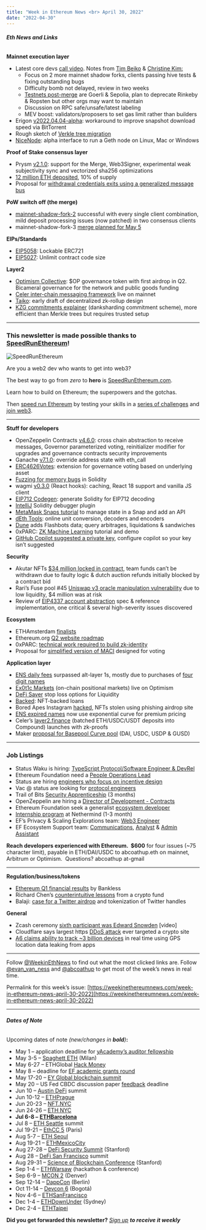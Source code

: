 ```yaml
---
title: "Week in Ethereum News <br> April 30, 2022"
date: "2022-04-30"
---
```


###### **Eth News and Links**

**Mainnet execution layer**

- Latest core devs [call video](https://www.youtube.com/watch?v=SWWoniO6rZc&t=63s). Notes from [Tim Beiko](https://twitter.com/TimBeiko/status/1520106955003424768) & [Christine Kim:](https://twitter.com/christine_dkim/status/1520087529139019779)
    - Focus on 2 more mainnet shadow forks, clients passing hive tests & fixing outstanding bugs
    - Difficulty bomb not delayed, review in two weeks
    - [Testnets post-merge](https://ethereum-magicians.org/t/og-council-post-merge-testnets/9034) are Goerli & Sepolia, plan to deprecate Rinkeby & Ropsten but other orgs may want to maintain
    - Discussion on RPC safe/unsafe/latest labeling
    - MEV boost: validators/proposers to set gas limit rather than builders
- Erigon [v2022.04.04-alpha](https://github.com/ledgerwatch/erigon/releases/tag/v2022.04.04): workaround to improve snapshot download speed via BitTorrent 
- Rough sketch of [Verkle tree migration](https://notes.ethereum.org/@XwIwCeCIQMeAl00PUAbEDw/verkle-migration-sketch)
- [NiceNode](https://mirror.xyz/johnsgresham.eth/BqQ92jtwu3hl6Ri2-giRLd0hequOt8Ya6ULAyCR-3ls): alpha interface to run a Geth node on Linux, Mac or Windows

**Proof of Stake consensus layer**

- Prysm [v2.1.0](https://github.com/prysmaticlabs/prysm/releases/tag/v2.1.0): support for the Merge, Web3Signer, experimental weak subjectivity sync and vectorized sha256 optimizations
- [12 million ETH deposited](https://twitter.com/ultrasoundmoney/status/1519640238381060097), 10% of supply
- Proposal for [withdrawal credentials exits using a generalized message bus](https://ethresear.ch/t/withdrawal-credentials-exits-based-on-a-generalized-message-bus/12516)

**PoW switch off (the merge)**

- [mainnet-shadow-fork-2](https://twitter.com/parithosh_j/status/1517816757884538881) successful with every single client combination, mild deposit processing issues (now patched) in two consensus clients
- mainnet-shadow-fork-3 [merge planned for May 5](https://twitter.com/evan_van_ness/status/1520214112264990725)

**EIPs/Standards**

- [EIP5058](https://github.com/ethereum/EIPs/pull/5058/files): Lockable ERC721
- [EIP5027](https://github.com/ethereum/EIPs/pull/5027/files): Unlimit contract code size

**Layer2**

- [Optimism Collective](https://optimism.mirror.xyz/gQWKlrDqHzdKPsB1iUnI-cVN3v0NvsWnazK7ajlt1fI): $OP governance token with first airdrop in Q2.  Bicameral governance for the network and public goods funding
- [Celer inter-chain messaging framework](https://blog.celer.network/2022/04/25/celer-im-launches-on-mainnet-a-new-era-for-inter-chain-dapps-begins/) live on mainnet 
- [Taiko](https://taikochain.github.io/l2design/): early draft of decentralized zk-rollup design
- [KZG commitments explainer](https://twitter.com/bkiepuszewski/status/1518163771788824576) (danksharding commitment scheme), more efficient than Merkle trees but requires trusted setup

* * *

### **This newsletter is made possible thanks to** [**SpeedRunEthereum**](https://speedrunethereum.com/)**!**

![SpeedRunEthereum](https://weekinethereumnews.com/wp-content/uploads/2022/04/Screenshot-from-2022-04-01-15-39-52.png)

[](https://cdn.substack.com/image/fetch/f_auto,q_auto:good,fl_progressive:steep/https%3A%2F%2Fbucketeer-e05bbc84-baa3-437e-9518-adb32be77984.s3.amazonaws.com%2Fpublic%2Fimages%2F1d7f63ca-4af0-4c6e-be64-fbdad99a56e0_769x208.png)

Are you a web2 dev who wants to get into web3?  

The best way to go from _zero_ to **hero** is [SpeedRunEthereum.com](https://speedrunethereum.com/).

Learn how to build on Ethereum; the superpowers and the gotchas.

Then [speed run Ethereum](https://speedrunethereum.com/) by testing your skills in a [series of challenges](https://speedrunethereum.com/challenge/simple-nft-example) and [join web3](https://twitter.com/austingriffith/status/1493688828661432325).

* * *

**Stuff for developers**

- OpenZeppelin Contracts [v4.6.0](https://twitter.com/OpenZeppelin/status/1519757750569418755): cross chain abstraction to receive messages, Governor parameterized voting, reinitializer modifier for upgrades and governance contracts security improvements
- Ganache [v7.1.0](https://github.com/trufflesuite/ganache/releases/tag/v7.1.0): override address state with eth\_call
- [ERC4626Votes](https://github.com/devanonon/ERC4626Votes#readme): extension for governance voting based on underlying asset
- [Fuzzing for memory bugs](https://ventral.digital/posts/2022/4/28/fuzzing-for-memory-bugs-in-solidity) in Solidity
- wagmi [v0.3.0](https://twitter.com/awkweb/status/1518607778209751041) (React hooks): caching, React 18 support and vanilla JS client
- [EIP712 Codegen](https://github.com/danfinlay/eip712-codegen#readme): generate Solidity for EIP712 decoding
- [IntelliJ](https://blog.web3labs.com/web3development/solidity-debugging-intellij) Solidity debugger plugin
- [MetaMask Snaps tutorial](https://github.com/Montoya/address-book-snap-tutorial#readme) to manage state in a Snap and add an API
- [dEth Tools](https://tools.deth.net/): online unit conversion, decoders and encoders 
- [Dune](https://dune.com/blog/flashbots-data) adds Flashbots data; query arbitrages, liquidations & sandwiches
- 0xPARC: [ZK Machine Learning](https://0xparc.org/blog/zk-mnist) tutorial and demo
- [GitHub Copilot suggested a private key](https://twitter.com/0xmuse/status/1519324793723568128), configure copilot so your key isn’t suggested

**Security**

- Akutar NFTs [$34 million locked in contract](https://twitter.com/0xInuarashi/status/1517674505975394304), team funds can’t be withdrawn due to faulty logic & dutch auction refunds initially blocked by a contract bid 
- Rari’s Fuse pool #45 [Uniswap v3 oracle manipulation vulnerability](https://medium.com/@hacxyk/we-rescued-4m-from-rari-capital-but-was-it-worth-it-39366d4d1812) due to low liquidity, $4 million was at risk 
- Review of [EIP4337 account abstraction](https://blog.openzeppelin.com/eth-foundation-account-abstraction-audit/) spec & reference implementation, one critical & several high-severity issues discovered

**Ecosystem**

- ETHAmsterdam [finalists](https://twitter.com/ETHGlobal/status/1518234859323408384)
- Ethereum.org [Q2 website roadmap](https://github.com/ethereum/ethereum-org-website/issues/6161)
- 0xPARC: [technical work required to build zk-identity](https://0xparc.org/blog/zk-id-2)
- Proposal for [simplified version of MACI](https://ethresear.ch/t/saci-simplified-anti-coliusion-infrastructure/12494) designed for voting

**Application layer**

- [ENS daily fees](https://twitter.com/MrWhiplash_eth/status/1519214063087194112) surpassed alt-layer 1s, mostly due to purchases of [four digit names](https://twitter.com/0xQuit/status/1519385101192237058) 
- [Ex0t1c Markets](https://medium.com/@exoticmarkets.xyz/exotic-markets-create-the-markets-you-want-to-participate-in-6aa7e9e7bba2) (on-chain positional markets) live on Optimism
- [DeFi Saver](https://blog.defisaver.com/automated-strategies-for-liquity-stop-loss-is-now-available/) stop loss options for Liquidity
- [Backed](https://twitter.com/backed_xyz/status/1517883906678312960): NFT-backed loans
- Bored Apes Instagram [hacked](https://twitter.com/zachxbt/status/1518609171796611072), NFTs stolen using phishing airdrop site
- [ENS expired names](https://twitter.com/nicksdjohnson/status/1519979007152095232) now use exponential curve for premium pricing
- Celer’s [layer2.finance](https://blog.celer.network/2022/04/27/celers-layer2-finance-launches-in-zk-proofs-mode-built-with-starkex-from-starkware/) (batched ETH/USDC/USDT deposits into Compound) launches with zk-proofs 
- Maker [proposal for Basepool Curve pool](https://twitter.com/MonetSupply/status/1520094314789056514) (DAI, USDC, USDP & GUSD)

* * *

### **Job Listings**

- Status Waku is hiring: [TypeScript Protocol/Software Engineer & DevRel](https://jobs.status.im/?gh_jid=4143735&gh_src=55c532491us)
- Ethereum Foundation need a [People Operations Lead](https://jobs.lever.co/ethereumfoundation/8046bbe5-6343-4ecf-8296-37dc2a5bf915?lever-origin=applied&lever-source%5B%5D=Week%20in%20Ethereum)
- Status are hiring [engineers who focus on incentive design](https://jobs.status.im/?gh_jid=3706505)
- Vac @ status are looking for [protocol engineers](https://jobs.status.im/?gh_jid=3693623) 
- Trail of Bits [Security Apprenticeship](https://jobs.lever.co/trailofbits/b2d6ce87-6b01-462f-965a-597a273ce26f) (3 months)
- OpenZeppelin are hiring a [Director of Development - Contracts](https://openzeppelin.com/jobs/opening/?gh_jid=5078928003)
- Ethereum Foundation seek a generalist [ecosystem developer](https://jobs.lever.co/ethereumfoundation/6b80a26f-7db3-4415-8339-a3543a967998?lever-origin=applied&lever-source%5B%5D=Week%20in%20Ethereum)
- [Internship program](https://nethermind.notion.site/Nethermind-Internship-Program-4eb494969aa24afa9181223e958522d1) at Nethermind (1-3 month) 
- EF’s Privacy & Scaling Explorations team: [Web3 Engineer](https://jobs.lever.co/ethereumfoundation/ece6534a-b946-4996-b7e7-713bd1ec0353?lever-origin=applied&lever-source%5B%5D=Week%20in%20Ethereum)
- EF Ecosystem Support team: [Communications](https://jobs.lever.co/ethereumfoundation/4b0c3305-cf03-4e33-9bfb-63e4ec6f3a68?lever-origin=applied&lever-source%5B%5D=Week%20in%20Ethereum), [Analyst](https://jobs.lever.co/ethereumfoundation/64361391-9a74-49ed-b37c-8ff35931430e?lever-origin=applied&lever-source%5B%5D=Week%20in%20Ethereum) & [Admin Assistant](https://jobs.lever.co/ethereumfoundation/5684f7ea-c3ad-4703-b86c-462964f49392?lever-origin=applied&lever-source%5B%5D=Week%20in%20Ethereum)

**Reach developers experienced with Ethereum.  $600** for four issues (~75 character limit), payable in ETH/DAI/USDC to abcoathup.eth on mainnet, Arbitrum or Optimism.  Questions? abcoathup at-gmail

* * *

**Regulation/business/tokens**

- [Ethereum Q1 financial results](https://newsletter.banklesshq.com/p/state-of-ethereum-q1-2022) by Bankless
- Richard Chen’s [counterintuitive lessons](https://showerthoughts.substack.com/p/three-counterintuitive-lessons-from) from a crypto fund
- Balaji: [case for a Twitter airdrop](https://balajis.com/elondrop/) and tokenization of Twitter handles

**General**

- Zcash ceremony [sixth participant was Edward Snowden](https://www.youtube.com/watch?v=8qSA29vWWds&t=360s) \[video\] 
- Cloudflare says largest https [DDoS attack](https://blog.cloudflare.com/15m-rps-ddos-attack/) ever targeted a crypto site
- [A6 claims ability to track ~3 billion devices](https://theintercept.com/2022/04/22/anomaly-six-phone-tracking-zignal-surveillance-cia-nsa/) in real time using GPS location data leaking from apps

* * *

Follow [@WeekinEthNews](https://twitter.com/WeekInEthNews) to find out what the most clicked links are. Follow [@evan\_van\_ness](https://twitter.com/evan_van_ness) and [@abcoathup](https://twitter.com/abcoathup) to get most of the week’s news in real time.

Permalink for this week’s issue: [https://weekinethereumnews.com/week-in-ethereum-news-april-30-2022](https://weekinethereumnews.com/week-in-ethereum-news-april-30-2022)

* * *

###### **Dates of Note**

Upcoming dates of note _(new/changes in_ **_bold_**_)_**:**

- May 1 – application deadline for [yAcademy’s auditor fellowship](https://yacademy.dev/fellowship-program/)
- May 3-5 – [Spaghett ETH](https://spaghett-eth.com/) (Milan)
- May 6-27 – ETHGlobal [Hack Money](https://defi.ethglobal.com/)
- May 8 – deadline for [EF academic grants round](https://esp.ethereum.foundation/academic-grants)
- May 17-20 – [EY Global blockchain summit](https://pub.ey.com/public/2021/2112/2112-3933703/blockchain-summit-2022/index.html)
- May 20 – US Fed CBDC discussion paper [feedback](https://www.federalreserve.gov/apps/forms/cbdc) deadline
- Jun 10 – [Austin DeFi](https://2022.austindefi.org/) summit
- Jun 10-12 – [ETHPrague](https://ethprague.com/)
- Jun 20-23 – [NFT.NYC](https://www.nft.nyc/)
- Jun 24-26 – [ETH NYC](https://nyc.ethglobal.co/)
- **Jul 6-8 –** [**ETHBarcelona**](https://twitter.com/eth_barcelona/status/1516773782538448896)
- Jul 8 – [ETH Seattle](https://2022.ethseattle.org/) summit
- Jul 19-21 – [EthCC 5](https://ethcc.io/) (Paris)
- Aug 5-7 – [ETH Seoul](https://2022.ethseoul.org/)
- Aug 19-21 – [ETHMexicoCity](https://ethglobal.medium.com/announcing-the-ethglobal-2022-season-51a7906bb3a4)
- Aug 27-28 – [DeFi Security Summit](https://defisecuritysummit.org/) (Stanford)
- Aug 28 – [DeFi San Francisco](https://2022.defi-sf.com/) summit
- Aug 29-31 – [Science of Blockchain Conference](https://cbr.stanford.edu/sbc22/) (Stanford)
- Sep 1-4 – [ETHWarsaw](https://ethwarsaw.dev) (hackathon & conference)
- Sep 6-9 – [MCON 2](https://www.mcon.fun/) (Denver)
- Sep 12-14 – [DappCon](https://www.dappcon.io/) (Berlin)
- Oct 11-14 – [Devcon 6](https://blog.ethereum.org/2022/02/18/colombia-in-2022-redux/) (Bogotá)
- Nov 4-6 – [ETHSanFrancisco](https://ethglobal.medium.com/announcing-the-ethglobal-2022-season-51a7906bb3a4)
- Dec 1-4 – [ETHDownUnder](https://ethdownunder.com/) (Sydney)
- Dec 2-4 – [ETHTaipei](https://ethglobal.medium.com/announcing-the-ethglobal-2022-season-51a7906bb3a4)

**Did you get forwarded this newsletter?** [_Sign up_](https://weekinethereum.substack.com/subscribe#about) **_to receive it weekly_**
